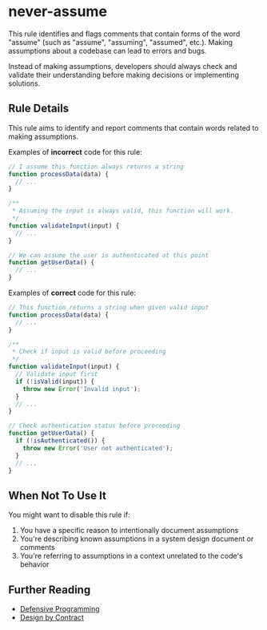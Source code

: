 # never-assume

This rule identifies and flags comments that contain forms of the word "assume" (such as "assume", "assuming", "assumed", etc.). Making assumptions about a codebase can lead to errors and bugs.

Instead of making assumptions, developers should always check and validate their understanding before making decisions or implementing solutions.

## Rule Details

This rule aims to identify and report comments that contain words related to making assumptions.

Examples of **incorrect** code for this rule:

```js
// I assume this function always returns a string
function processData(data) {
  // ...
}

/**
 * Assuming the input is always valid, this function will work.
 */
function validateInput(input) {
  // ...
}

// We can assume the user is authenticated at this point
function getUserData() {
  // ...
}
```

Examples of **correct** code for this rule:

```js
// This function returns a string when given valid input
function processData(data) {
  // ...
}

/**
 * Check if input is valid before proceeding
 */
function validateInput(input) {
  // Validate input first
  if (!isValid(input)) {
    throw new Error('Invalid input');
  }
  // ...
}

// Check authentication status before proceeding
function getUserData() {
  if (!isAuthenticated()) {
    throw new Error('User not authenticated');
  }
  // ...
}
```

## When Not To Use It

You might want to disable this rule if:

1. You have a specific reason to intentionally document assumptions
2. You're describing known assumptions in a system design document or comments
3. You're referring to assumptions in a context unrelated to the code's behavior

## Further Reading

- [Defensive Programming](https://en.wikipedia.org/wiki/Defensive_programming)
- [Design by Contract](https://en.wikipedia.org/wiki/Design_by_contract)